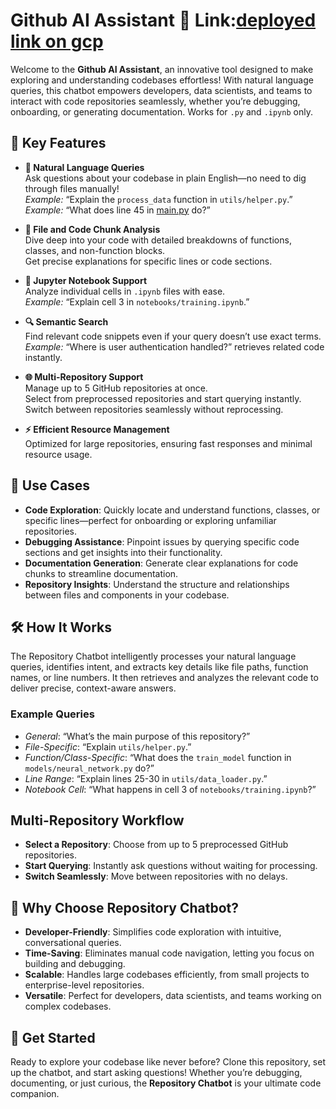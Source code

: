 # Github AI Assistant 🤖  Link:[deployed link on gcp](https://github-ai-assistant-948064657022.us-central1.run.app/)

Welcome to the **Github AI Assistant**, an innovative tool designed to make exploring and understanding codebases effortless! With natural language queries, this chatbot empowers developers, data scientists, and teams to interact with code repositories seamlessly, whether you’re debugging, onboarding, or generating documentation. Works for `.py` and `.ipynb` only.

## 🚀 Key Features

- **💬 Natural Language Queries**  
  Ask questions about your codebase in plain English—no need to dig through files manually!  
  *Example:* “Explain the `process_data` function in `utils/helper.py`.”  
  *Example:* “What does line 45 in [main.py](http://main.py) do?”

- **📂 File and Code Chunk Analysis**  
  Dive deep into your code with detailed breakdowns of functions, classes, and non-function blocks.  
  Get precise explanations for specific lines or code sections.

- **📓 Jupyter Notebook Support**  
  Analyze individual cells in `.ipynb` files with ease.  
  *Example:* “Explain cell 3 in `notebooks/training.ipynb`.”

- **🔍 Semantic Search**  
  Find relevant code snippets even if your query doesn’t use exact terms.  
  *Example:* “Where is user authentication handled?” retrieves related code instantly.

- **🌐 Multi-Repository Support**  
  Manage up to 5 GitHub repositories at once.  
  Select from preprocessed repositories and start querying instantly.  
  Switch between repositories seamlessly without reprocessing.

- **⚡ Efficient Resource Management**  
  Optimized for large repositories, ensuring fast responses and minimal resource usage.

## 🎯 Use Cases

- **Code Exploration**: Quickly locate and understand functions, classes, or specific lines—perfect for onboarding or exploring unfamiliar repositories.  
- **Debugging Assistance**: Pinpoint issues by querying specific code sections and get insights into their functionality.  
- **Documentation Generation**: Generate clear explanations for code chunks to streamline documentation.  
- **Repository Insights**: Understand the structure and relationships between files and components in your codebase.

## 🛠️ How It Works

The Repository Chatbot intelligently processes your natural language queries, identifies intent, and extracts key details like file paths, function names, or line numbers. It then retrieves and analyzes the relevant code to deliver precise, context-aware answers.

### Example Queries
- *General*: “What’s the main purpose of this repository?”  
- *File-Specific*: “Explain `utils/helper.py`.”  
- *Function/Class-Specific*: “What does the `train_model` function in `models/neural_network.py` do?”  
- *Line Range*: “Explain lines 25-30 in `utils/data_loader.py`.”  
- *Notebook Cell*: “What happens in cell 3 of `notebooks/training.ipynb`?”

## Multi-Repository Workflow

- **Select a Repository**: Choose from up to 5 preprocessed GitHub repositories.  
- **Start Querying**: Instantly ask questions without waiting for processing.  
- **Switch Seamlessly**: Move between repositories with no delays.

## 🌟 Why Choose Repository Chatbot?

- **Developer-Friendly**: Simplifies code exploration with intuitive, conversational queries.  
- **Time-Saving**: Eliminates manual code navigation, letting you focus on building and debugging.  
- **Scalable**: Handles large codebases efficiently, from small projects to enterprise-level repositories.  
- **Versatile**: Perfect for developers, data scientists, and teams working on complex codebases.

## 🚀 Get Started

Ready to explore your codebase like never before? Clone this repository, set up the chatbot, and start asking questions! Whether you’re debugging, documenting, or just curious, the **Repository Chatbot** is your ultimate code companion.
